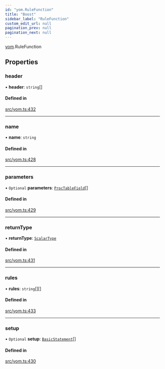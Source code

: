 ```yaml
---
id: "yom.RuleFunction"
title: "Boost"
sidebar_label: "RuleFunction"
custom_edit_url: null
pagination_prev: null
pagination_next: null
---
```


[yom](../namespaces/yom.md).RuleFunction

## Properties

### header

• **header**: `string`[]

#### Defined in

[src/yom.ts:432](https://github.com/yolmio/boost/blob/5cada48/src/yom.ts#L432)

___

### name

• **name**: `string`

#### Defined in

[src/yom.ts:428](https://github.com/yolmio/boost/blob/5cada48/src/yom.ts#L428)

___

### parameters

• `Optional` **parameters**: [`ProcTableField`](yom.ProcTableField.md)[]

#### Defined in

[src/yom.ts:429](https://github.com/yolmio/boost/blob/5cada48/src/yom.ts#L429)

___

### returnType

• **returnType**: [`ScalarType`](../namespaces/yom.md#scalartype)

#### Defined in

[src/yom.ts:431](https://github.com/yolmio/boost/blob/5cada48/src/yom.ts#L431)

___

### rules

• **rules**: `string`[][]

#### Defined in

[src/yom.ts:433](https://github.com/yolmio/boost/blob/5cada48/src/yom.ts#L433)

___

### setup

• `Optional` **setup**: [`BasicStatement`](../namespaces/yom.md#basicstatement)[]

#### Defined in

[src/yom.ts:430](https://github.com/yolmio/boost/blob/5cada48/src/yom.ts#L430)
